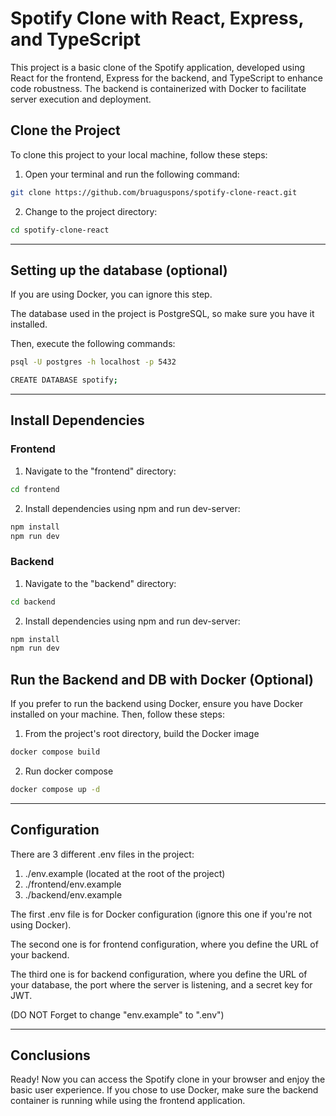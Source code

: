 # Spotify Clone with React, Express, and TypeScript

This project is a basic clone of the Spotify application, developed using React for the frontend, Express for the backend, and TypeScript to enhance code robustness. The backend is containerized with Docker to facilitate server execution and deployment.

## Clone the Project

To clone this project to your local machine, follow these steps:

1. Open your terminal and run the following command:

```bash
git clone https://github.com/bruaguspons/spotify-clone-react.git
```

2. Change to the project directory:

```bash
cd spotify-clone-react
```

---

## Setting up the database  (optional)
If you are using Docker, you can ignore this step.

The database used in the project is PostgreSQL, so make sure you have it installed.

Then, execute the following commands:

```bash
psql -U postgres -h localhost -p 5432
```

```bash
CREATE DATABASE spotify;
```

---

## Install Dependencies

### Frontend

1. Navigate to the "frontend" directory:
```bash
cd frontend
```

2. Install dependencies using npm and run dev-server:
```bash
npm install
npm run dev
```

### Backend

1. Navigate to the "backend" directory:
```bash
cd backend
```

2. Install dependencies using npm and run dev-server:
```bash
npm install
npm run dev
```

## Run the Backend and DB with Docker (Optional)
If you prefer to run the backend using Docker, ensure you have Docker installed on your machine. Then, follow these steps:

1. From the project's root directory, build the Docker image

```bash
docker compose build
```

2. Run docker compose
```bash
docker compose up -d
```

---

## Configuration

There are 3 different .env files in the project:
1. ./env.example (located at the root of the project)
2. ./frontend/env.example
3. ./backend/env.example

The first .env file is for Docker configuration (ignore this one if you're not using Docker).

The second one is for frontend configuration, where you define the URL of your backend.

The third one is for backend configuration, where you define the URL of your database, the port where the server is listening, and a secret key for JWT.

(DO NOT Forget to change "env.example" to ".env")

---
## Conclusions

Ready! Now you can access the Spotify clone in your browser and enjoy the basic user experience. If you chose to use Docker, make sure the backend container is running while using the frontend application.